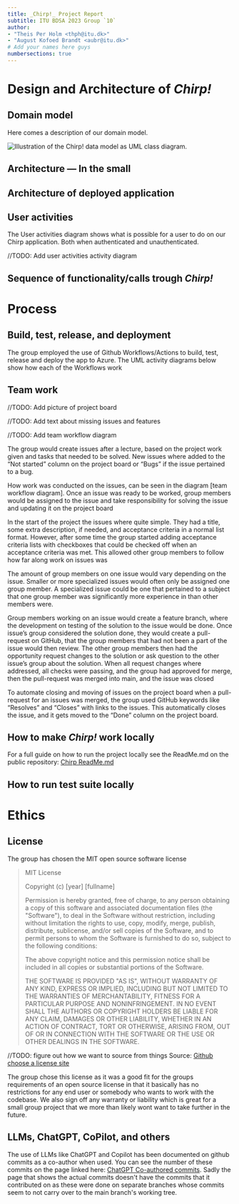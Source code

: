 ```yaml
---
title: _Chirp!_ Project Report
subtitle: ITU BDSA 2023 Group `10`
author:
- "Theis Per Holm <thph@itu.dk>"
- "August Kofoed Brandt <aubr@itu.dk>"
# Add your names here guys
numbersections: true
---
```


# Design and Architecture of _Chirp!_

## Domain model

Here comes a description of our domain model.

![Illustration of the _Chirp!_ data model as UML class diagram.](docs/images/domain_model.png)

## Architecture — In the small

## Architecture of deployed application

## User activities
The User activities diagram shows what is possible for a user to do on our Chirp application. Both when authenticated and unauthenticated.

//TODO: Add user activities activity diagram

## Sequence of functionality/calls trough _Chirp!_

# Process

## Build, test, release, and deployment  
The group employed the use of Github Workflows/Actions to build, test, release and deploy the app to Azure. The UML activity diagrams below show how each of the Workflows work 


## Team work

//TODO: Add picture of project board 

//TODO: Add text about missing issues and features

//TODO: Add team workflow diagram

The group would create issues after a lecture, based on the project work given and tasks that needed to be solved. New issues where added to the “Not started” column on the project board or “Bugs” if the issue pertained to a bug.

How work was conducted on the issues, can be seen in the diagram [team workflow diagram]. Once an issue was ready to be worked, group members would be assigned to the issue and take responsibility for solving the issue and updating it on the project board

In the start of the project the issues where quite simple. They had a title, some extra description, if needed, and acceptance criteria in a normal list format. However, after some time the group started adding acceptance criteria lists with checkboxes that could be checked off when an acceptance criteria was met. This allowed other group members to follow how far along work on issues was

The amount of group members on one issue would vary depending on the issue. Smaller or more specialized issues would often only be assigned one group member. A specialized issue could be one that pertained to a subject that one group member was significantly more experience in than other members were.

Group members working on an issue would create a feature branch, where the development on testing of the solution to the issue would be done. Once issue’s group considered the solution done, they would create a pull-request on GitHub, that the group members that had not been a part of the issue would then review. The other group members then had the opportunity request changes to the solution or ask question to the other issue’s group about the solution. When all request changes where addressed, all checks were passing, and the group had approved for merge, then the pull-request was merged into main, and the issue was closed

To automate closing and moving of issues on the project board when a pull-request for an issues was merged, the group used GitHub keywords like “Resolves” and “Closes” with links to the issues. This automatically closes the issue, and it gets moved to the “Done” column on the project board.


## How to make _Chirp!_ work locally
For a full guide on how to run the project locally see the ReadMe.md on the public repository: [Chirp ReadMe.md](https://github.com/ITU-BDSA23-GROUP10/Chirp/blob/main/README.md)  

<!--![Diagram Image Link](./report_diagrams/UML_activity_diagrams/build_test_UML.puml)-->


## How to run test suite locally


# Ethics

## License  
The group has chosen the MIT open source software license 


>MIT License
>
>Copyright (c) [year] [fullname]
>
>Permission is hereby granted, free of charge, to any person obtaining a copy
>of this software and associated documentation files (the "Software"), to deal
>in the Software without restriction, including without limitation the rights
>to use, copy, modify, merge, publish, distribute, sublicense, and/or sell
>copies of the Software, and to permit persons to whom the Software is
>furnished to do so, subject to the following conditions:
>
>The above copyright notice and this permission notice shall be included in all
>copies or substantial portions of the Software.
>
>THE SOFTWARE IS PROVIDED "AS IS", WITHOUT WARRANTY OF ANY KIND, EXPRESS OR
>IMPLIED, INCLUDING BUT NOT LIMITED TO THE WARRANTIES OF MERCHANTABILITY,
>FITNESS FOR A PARTICULAR PURPOSE AND NONINFRINGEMENT. IN NO EVENT SHALL THE
>AUTHORS OR COPYRIGHT HOLDERS BE LIABLE FOR ANY CLAIM, DAMAGES OR OTHER
>LIABILITY, WHETHER IN AN ACTION OF CONTRACT, TORT OR OTHERWISE, ARISING FROM,
>OUT OF OR IN CONNECTION WITH THE SOFTWARE OR THE USE OR OTHER DEALINGS IN THE
>SOFTWARE.  

//TODO: figure out how we want to source from things
Source: [Github choose a license site](https://choosealicense.com/licenses/mit/)

The group chose this license as it was a good fit for the groups requirements of an open source license in that it basically has no restrictions for any end user or somebody who wants to work with the codebase. We also sign off any warranty or liability which is great for a small group project that we more than likely wont want to take further in the future.

## LLMs, ChatGPT, CoPilot, and others
The use of LLMs like ChatGPT and Copilot has been documented on github commits as a co-author when used. You can see the number of these commits on the page linked here: [ChatGPT Co-authored commits](https://github.com/ITU-BDSA23-GROUP10/Chirp/graphs/contributors). Sadly the page that shows the actual commits doesn't have the commits that it contributed on as these were done on separate branches whose commits seem to not carry over to the main branch's working tree. 